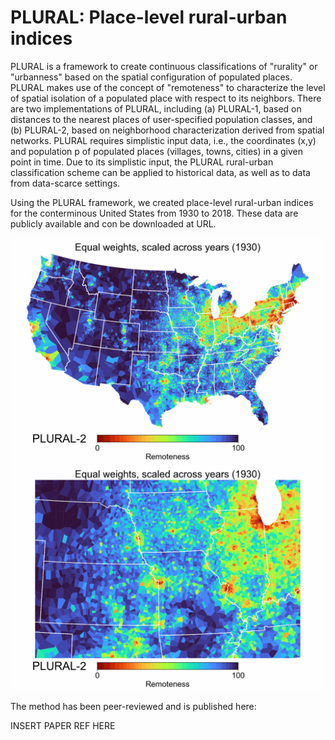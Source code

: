 # PLURAL: Place-level rural-urban indices
PLURAL is a framework to create continuous classifications of "rurality" or "urbanness" based on the spatial configuration of populated places.
PLURAL makes use of the concept of "remoteness" to characterize the level of spatial isolation of a populated place with respect to its neighbors.
There are two implementations of PLURAL, including (a) PLURAL-1, based on distances to the nearest places of user-specified population classes, and (b) PLURAL-2, based on neighborhood characterization derived from spatial networks.
PLURAL requires simplistic input data, i.e., the coordinates (x,y) and population p of populated places (villages, towns, cities) in a given point in time. Due to its simplistic input, the PLURAL rural-urban classification scheme can be applied to historical data, as well as to data from data-scarce settings.

Using the PLURAL framework, we created place-level rural-urban indices for the conterminous United States from 1930 to 2018. These data are publicly available and con be downloaded at URL.

<img width="500" src="https://github.com/johannesuhl/plural/blob/main/inv750ms_PLURAL_2_scaled_across_years_equal_weights.gif">
<img width="500" src="https://github.com/johannesuhl/plural/blob/main/invSUBSET_750ms_PLURAL_2_scaled_across_years_equal_weights.gif">

The method has been peer-reviewed and is published here:

INSERT PAPER REF HERE



